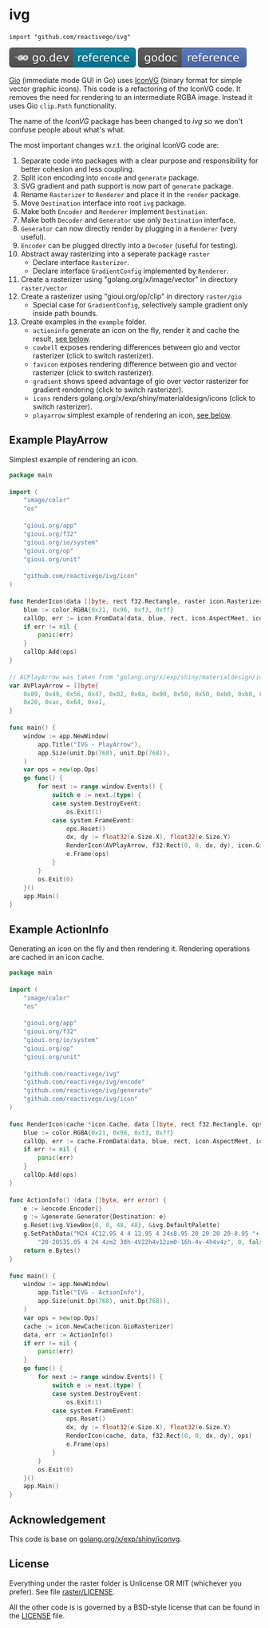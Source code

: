 # ivg

    import "github.com/reactivego/ivg"

[![](testdata/godev.svg)](https://pkg.go.dev/github.com/reactivego/ivg?tab=doc)
[![](testdata/godoc.svg)](https://godoc.org/github.com/reactivego/ivg)

[Gio](https://gioui.org) (immediate mode GUI in Go) uses [IconVG](https://golang.org/x/exp/shiny/iconvg) (binary format for simple vector graphic icons).
This code is a refactoring of the IconVG code. It removes the need for rendering to an intermediate RGBA image. Instead it uses Gio `clip.Path` functionality.

The name of the *IconVG* package has been changed to *ivg* so we don't confuse people about what's what.

The most important changes w.r.t. the original IconVG code are:

1. Separate code into packages with a clear purpose and responsibility for better cohesion and less coupling.
2. Split icon encoding into `encode` and `generate` package.
3. SVG gradient and path support is now part of `generate` package.
4. Rename `Rasterizer` to `Renderer` and place it in the `render` package.
5. Move `Destination` interface into root `ivg` package.
6. Make both `Encoder` and `Renderer` implement `Destination`.
7. Make both `Decoder` and `Generator` use only `Destination` interface.
8. `Generator` can now directly render by plugging in a `Renderer` (very useful).
9. `Encoder` can be plugged directly into a `Decoder` (useful for testing).
10. Abstract away rasterizing into a seperate package `raster`
    - Declare interface `Rasterizer`.
    - Declare interface `GradientConfig` implemented by `Renderer`.
11. Create a rasterizer using "golang.org/x/image/vector" in directory `raster/vector`
12. Create a rasterizer using "gioui.org/op/clip" in directory `raster/gio`
    - Special case for `GradientConfig`, selectively sample gradient only inside path bounds.
14. Create examples in the `example` folder.
    - `actioninfo` generate an icon on the fly, render it and cache the result, [see below](#example-actioninfo).
    - `cowbell` exposes rendering differences between gio and vector rasterizer (click to switch rasterizer).
    - `favicon` exposes rendering difference between gio and vector rasterizer (click to switch rasterizer).
    - `gradient` shows speed advantage of gio over vector rasterizer for gradient rendering (click to switch rasterizer).
    - `icons` renders golang.org/x/exp/shiny/materialdesign/icons (click to switch rasterizer).
    - `playarrow` simplest example of rendering an icon, [see below](#example-playarrow).

## Example PlayArrow

Simplest example of rendering an icon.

```go
package main

import (
    "image/color"
    "os"

    "gioui.org/app"
    "gioui.org/f32"
    "gioui.org/io/system"
    "gioui.org/op"
    "gioui.org/unit"

    "github.com/reactivego/ivg/icon"
)

func RenderIcon(data []byte, rect f32.Rectangle, raster icon.Rasterizer, ops *op.Ops) {
    blue := color.RGBA{0x21, 0x96, 0xf3, 0xff}
    callOp, err := icon.FromData(data, blue, rect, icon.AspectMeet, icon.Mid, icon.Mid, raster)
    if err != nil {
        panic(err)
    }
    callOp.Add(ops)
}

// ACPlayArrow was taken from "golang.org/x/exp/shiny/materialdesign/icons"
var AVPlayArrow = []byte{
    0x89, 0x49, 0x56, 0x47, 0x02, 0x0a, 0x00, 0x50, 0x50, 0xb0, 0xb0, 0xc0, 0x70, 0x64, 0xe9, 0xb8,
    0x20, 0xac, 0x64, 0xe1,
}

func main() {
    window := app.NewWindow(
        app.Title("IVG - PlayArrow"),
        app.Size(unit.Dp(768), unit.Dp(768)),
    )
    var ops = new(op.Ops)
    go func() {
        for next := range window.Events() {
            switch e := next.(type) {
            case system.DestroyEvent:
                os.Exit(1)
            case system.FrameEvent:
                ops.Reset()
                dx, dy := float32(e.Size.X), float32(e.Size.Y)
                RenderIcon(AVPlayArrow, f32.Rect(0, 0, dx, dy), icon.GioRasterizer, ops)
                e.Frame(ops)
            }
        }
        os.Exit(0)
    }()
    app.Main()
}
```
## Example ActionInfo

Generating an icon on the fly and then rendering it. Rendering operations are cached in an icon cache.

```go
package main

import (
    "image/color"
    "os"

    "gioui.org/app"
    "gioui.org/f32"
    "gioui.org/io/system"
    "gioui.org/op"
    "gioui.org/unit"

    "github.com/reactivego/ivg"
    "github.com/reactivego/ivg/encode"
    "github.com/reactivego/ivg/generate"
    "github.com/reactivego/ivg/icon"
)

func RenderIcon(cache *icon.Cache, data []byte, rect f32.Rectangle, ops *op.Ops) {
    blue := color.RGBA{0x21, 0x96, 0xf3, 0xff}
    callOp, err := cache.FromData(data, blue, rect, icon.AspectMeet, icon.Mid, icon.Mid)
    if err != nil {
        panic(err)
    }
    callOp.Add(ops)
}

func ActionInfo() (data []byte, err error) {
    e := &encode.Encoder{}
    g := &generate.Generator{Destination: e}
    g.Reset(ivg.ViewBox{0, 0, 48, 48}, &ivg.DefaultPalette)
    g.SetPathData("M24 4C12.95 4 4 12.95 4 24s8.95 20 20 20 20-8.95 "+
        "20-20S35.05 4 24 4zm2 30h-4V22h4v12zm0-16h-4v-4h4v4z", 0, false)
    return e.Bytes()
}

func main() {
    window := app.NewWindow(
        app.Title("IVG - ActionInfo"),
        app.Size(unit.Dp(768), unit.Dp(768)),
    )
    var ops = new(op.Ops)
    cache := icon.NewCache(icon.GioRasterizer)
    data, err := ActionInfo()
    if err != nil {
        panic(err)
    }
    go func() {
        for next := range window.Events() {
            switch e := next.(type) {
            case system.DestroyEvent:
                os.Exit(1)
            case system.FrameEvent:
                ops.Reset()
                dx, dy := float32(e.Size.X), float32(e.Size.Y)
                RenderIcon(cache, data, f32.Rect(0, 0, dx, dy), ops)
                e.Frame(ops)
            }
        }
        os.Exit(0)
    }()
    app.Main()
}
```

## Acknowledgement

This code is base on [golang.org/x/exp/shiny/iconvg](https://github.com/golang/exp/tree/master/shiny/iconvg).

## License

Everything under the raster folder is Unlicense OR MIT (whichever you prefer). See file [raster/LICENSE](raster/LICENSE).

All the other code is is governed by a BSD-style license that can be found in the [LICENSE](LICENSE) file.

